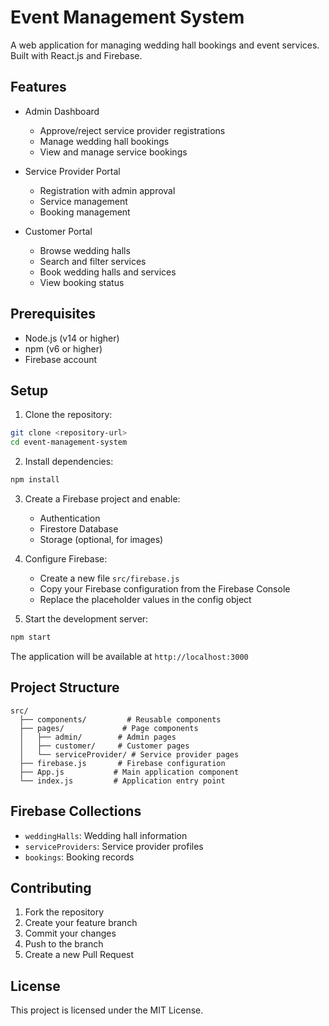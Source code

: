 # Event Management System

A web application for managing wedding hall bookings and event services. Built with React.js and Firebase.

## Features

- Admin Dashboard
  - Approve/reject service provider registrations
  - Manage wedding hall bookings
  - View and manage service bookings

- Service Provider Portal
  - Registration with admin approval
  - Service management
  - Booking management

- Customer Portal
  - Browse wedding halls
  - Search and filter services
  - Book wedding halls and services
  - View booking status

## Prerequisites

- Node.js (v14 or higher)
- npm (v6 or higher)
- Firebase account

## Setup

1. Clone the repository:
```bash
git clone <repository-url>
cd event-management-system
```

2. Install dependencies:
```bash
npm install
```

3. Create a Firebase project and enable:
   - Authentication
   - Firestore Database
   - Storage (optional, for images)

4. Configure Firebase:
   - Create a new file `src/firebase.js`
   - Copy your Firebase configuration from the Firebase Console
   - Replace the placeholder values in the config object

5. Start the development server:
```bash
npm start
```

The application will be available at `http://localhost:3000`

## Project Structure

```
src/
  ├── components/         # Reusable components
  ├── pages/             # Page components
  │   ├── admin/        # Admin pages
  │   ├── customer/     # Customer pages
  │   └── serviceProvider/ # Service provider pages
  ├── firebase.js       # Firebase configuration
  ├── App.js           # Main application component
  └── index.js         # Application entry point
```

## Firebase Collections

- `weddingHalls`: Wedding hall information
- `serviceProviders`: Service provider profiles
- `bookings`: Booking records

## Contributing

1. Fork the repository
2. Create your feature branch
3. Commit your changes
4. Push to the branch
5. Create a new Pull Request

## License

This project is licensed under the MIT License. 